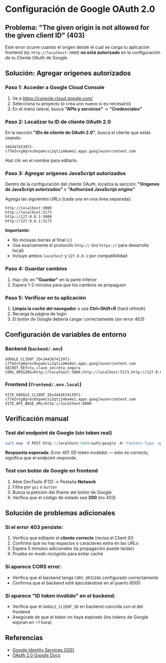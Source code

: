 # Configuración de Google OAuth 2.0

## Problema: "The given origin is not allowed for the given client ID" (403)

Este error ocurre cuando el origen desde el cual se carga tu aplicación frontend (ej: `http://localhost:3000`) **no está autorizado** en la configuración de tu Cliente OAuth de Google.

## Solución: Agregar orígenes autorizados

### Paso 1: Acceder a Google Cloud Console
1. Ve a https://console.cloud.google.com/
2. Selecciona tu proyecto (o crea uno nuevo si es necesario)
3. En el menú lateral, busca **"APIs y servicios"** → **"Credenciales"**

### Paso 2: Localizar tu ID de cliente OAuth 2.0
En la sección **"IDs de cliente de OAuth 2.0"**, busca el cliente que estás usando:
```
344267413971-c77m2vtg8qrec0vpakcsi2qtiim0a4e1.apps.googleusercontent.com
```
Haz clic en el nombre para editarlo.

### Paso 3: Agregar orígenes JavaScript autorizados
Dentro de la configuración del cliente OAuth, localiza la sección:
**"Orígenes de JavaScript autorizados"** o **"Authorized JavaScript origins"**

Agrega las siguientes URLs (cada una en una línea separada):
```
http://localhost:3000
http://localhost:5173
http://127.0.0.1:3000
http://127.0.0.1:5173
```

**Importante:**
- No incluyas barras al final (`/`)
- Usa exactamente el protocolo `http://` (no `https://` para desarrollo local)
- Incluye ambos `localhost` y `127.0.0.1` por compatibilidad

### Paso 4: Guardar cambios
1. Haz clic en **"Guardar"** en la parte inferior
2. Espera 1-2 minutos para que los cambios se propaguen

### Paso 5: Verificar en tu aplicación
1. **Limpia la caché del navegador** o usa **Ctrl+Shift+R** (hard refresh)
2. Recarga la página de login
3. El botón de Google debería cargar correctamente (sin error 403)

## Configuración de variables de entorno

### Backend (`backend/.env`)
```env
GOOGLE_CLIENT_ID=344267413971-c77m2vtg8qrec0vpakcsi2qtiim0a4e1.apps.googleusercontent.com
SECRET_KEY=tu_clave_secreta_segura
CORS_ORIGINS=http://localhost:3000,http://localhost:5173,http://127.0.0.1:3000,http://127.0.0.1:5173
```

### Frontend (`frontend/.env.local`)
```env
VITE_GOOGLE_CLIENT_ID=344267413971-c77m2vtg8qrec0vpakcsi2qtiim0a4e1.apps.googleusercontent.com
VITE_API_BASE_URL=http://localhost:8000
```

## Verificación manual

### Test del endpoint de Google (sin token real)
```powershell
curl.exe -X POST http://localhost:8000/auth/google -H "Content-Type: application/json" -d "{\"id_token\":\"test\"}"
```
**Respuesta esperada:** Error 401 (ID token inválido) — esto es correcto, significa que el endpoint responde.

### Test con botón de Google en frontend
1. Abre DevTools (F12) → Pestaña **Network**
2. Filtra por `gsi` o `button`
3. Busca la petición del iframe del botón de Google
4. Verifica que el código de estado sea **200** (no 403)

## Solución de problemas adicionales

### Si el error 403 persiste:
1. Verifica que editaste el **cliente correcto** (revisa el Client ID)
2. Confirma que no hay espacios o caracteres extra en las URLs
3. Espera 5 minutos adicionales (la propagación puede tardar)
4. Prueba en modo incógnito para evitar caché

### Si aparece CORS error:
- Verifica que el backend tenga `CORS_ORIGINS` configurado correctamente
- Confirma que el backend esté ejecutándose en el puerto 8000

### Si aparece "ID token inválido" en el backend:
- Verifica que el `GOOGLE_CLIENT_ID` en backend coincida con el del frontend
- Asegúrate de que el token no haya expirado (los tokens de Google expiran en ~1 hora)

## Referencias
- [Google Identity Services (GIS)](https://developers.google.com/identity/gsi/web/guides/overview)
- [OAuth 2.0 Google Docs](https://developers.google.com/identity/protocols/oauth2)

